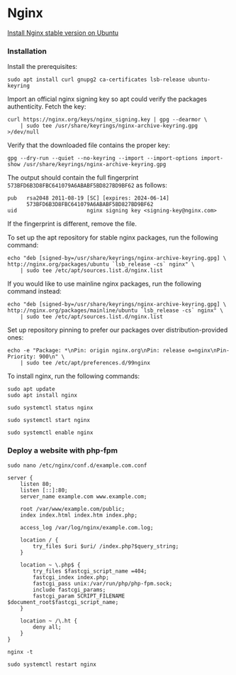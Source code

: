 # Nginx

[Install Nginx stable version on Ubuntu](https://nginx.org/en/linux_packages.html#Ubuntu)

### Installation

Install the prerequisites:

```shell
sudo apt install curl gnupg2 ca-certificates lsb-release ubuntu-keyring
```
Import an official nginx signing key so apt could verify the packages authenticity. Fetch the key:

```shell
curl https://nginx.org/keys/nginx_signing.key | gpg --dearmor \
    | sudo tee /usr/share/keyrings/nginx-archive-keyring.gpg >/dev/null
```

Verify that the downloaded file contains the proper key:

```shell
gpg --dry-run --quiet --no-keyring --import --import-options import-show /usr/share/keyrings/nginx-archive-keyring.gpg
```

The output should contain the full fingerprint `573BFD6B3D8FBC641079A6ABABF5BD827BD9BF62` as follows:

```
pub   rsa2048 2011-08-19 [SC] [expires: 2024-06-14]
      573BFD6B3D8FBC641079A6ABABF5BD827BD9BF62
uid                      nginx signing key <signing-key@nginx.com>
```

If the fingerprint is different, remove the file.

To set up the apt repository for stable nginx packages, run the following command:

```shell
echo "deb [signed-by=/usr/share/keyrings/nginx-archive-keyring.gpg] \
http://nginx.org/packages/ubuntu `lsb_release -cs` nginx" \
    | sudo tee /etc/apt/sources.list.d/nginx.list
```

If you would like to use mainline nginx packages, run the following command instead:

```shell
echo "deb [signed-by=/usr/share/keyrings/nginx-archive-keyring.gpg] \
http://nginx.org/packages/mainline/ubuntu `lsb_release -cs` nginx" \
    | sudo tee /etc/apt/sources.list.d/nginx.list
```

Set up repository pinning to prefer our packages over distribution-provided ones:

```shell
echo -e "Package: *\nPin: origin nginx.org\nPin: release o=nginx\nPin-Priority: 900\n" \
    | sudo tee /etc/apt/preferences.d/99nginx
```

To install nginx, run the following commands:

```shell
sudo apt update
sudo apt install nginx
```

```shell
sudo systemctl status nginx
```

```shell
sudo systemctl start nginx
```

```shell
sudo systemctl enable nginx
```

### Deploy a website with php-fpm

```shell
sudo nano /etc/nginx/conf.d/example.com.conf
```

```nginx
server {
    listen 80;
    listen [::]:80;
    server_name example.com www.example.com;

    root /var/www/example.com/public;
    index index.html index.htm index.php;

    access_log /var/log/nginx/example.com.log;

    location / {
        try_files $uri $uri/ /index.php?$query_string;
    }

    location ~ \.php$ {
        try_files $fastcgi_script_name =404;
        fastcgi_index index.php;
        fastcgi_pass unix:/var/run/php/php-fpm.sock;
        include fastcgi_params;
        fastcgi_param SCRIPT_FILENAME $document_root$fastcgi_script_name;
    }

    location ~ /\.ht {
        deny all;
    }
}
```

```shell
nginx -t
```

```shell
sudo systemctl restart nginx
```
